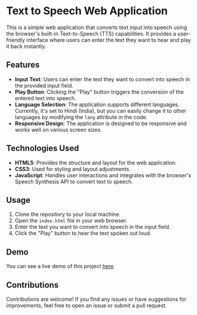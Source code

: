 # Text to Speech Web Application

This is a simple web application that converts text input into speech using the browser's built-in Text-to-Speech (TTS) capabilities. It provides a user-friendly interface where users can enter the text they want to hear and play it back instantly.

## Features

- **Input Text**: Users can enter the text they want to convert into speech in the provided input field.
- **Play Button**: Clicking the "Play" button triggers the conversion of the entered text into speech.
- **Language Selection**: The application supports different languages. Currently, it's set to Hindi (India), but you can easily change it to other languages by modifying the `lang` attribute in the code.
- **Responsive Design**: The application is designed to be responsive and works well on various screen sizes.

## Technologies Used

- **HTML5**: Provides the structure and layout for the web application.
- **CSS3**: Used for styling and layout adjustments.
- **JavaScript**: Handles user interactions and integrates with the browser's Speech Synthesis API to convert text to speech.

## Usage

1. Clone the repository to your local machine.
2. Open the `index.html` file in your web browser.
3. Enter the text you want to convert into speech in the input field.
4. Click the "Play" button to hear the text spoken out loud.

## Demo

You can see a live demo of this project [here](https://anurag-ez.github.io/Text-to-Speech/)

## Contributions

Contributions are welcome! If you find any issues or have suggestions for improvements, feel free to open an issue or submit a pull request.
